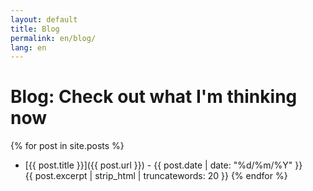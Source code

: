 ```yaml
---
layout: default
title: Blog
permalink: en/blog/
lang: en
---
```


# Blog: Check out what I'm thinking now

{% for post in site.posts %}
- [{{ post.title }}]({{ post.url }}) - {{ post.date | date: "%d/%m/%Y" }}  
  {{ post.excerpt | strip_html | truncatewords: 20 }}
{% endfor %}